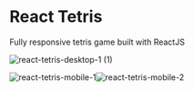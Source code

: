 # React Tetris
Fully responsive tetris game built with ReactJS

![react-tetris-desktop-1 (1)](https://github.com/rohnny80/Tetris-V2/assets/93962254/94aed84f-3634-4096-84b0-ed2bc3e3d7c4)

![react-tetris-mobile-1](https://github.com/rohnny80/Tetris-V2/assets/93962254/a46824fd-cc67-4a04-897a-eac3362d29da)![react-tetris-mobile-2](https://github.com/rohnny80/Tetris-V2/assets/93962254/c8086e65-92af-45a1-93de-ba3e72d1d5f7)

